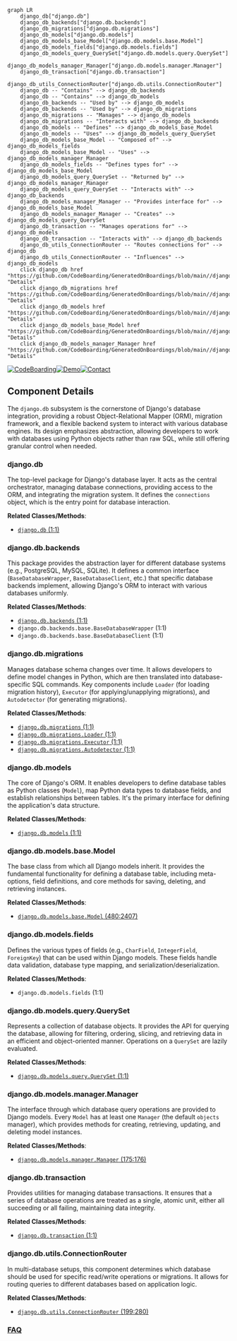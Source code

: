 ```mermaid
graph LR
    django_db["django.db"]
    django_db_backends["django.db.backends"]
    django_db_migrations["django.db.migrations"]
    django_db_models["django.db.models"]
    django_db_models_base_Model["django.db.models.base.Model"]
    django_db_models_fields["django.db.models.fields"]
    django_db_models_query_QuerySet["django.db.models.query.QuerySet"]
    django_db_models_manager_Manager["django.db.models.manager.Manager"]
    django_db_transaction["django.db.transaction"]
    django_db_utils_ConnectionRouter["django.db.utils.ConnectionRouter"]
    django_db -- "Contains" --> django_db_backends
    django_db -- "Contains" --> django_db_models
    django_db_backends -- "Used by" --> django_db_models
    django_db_backends -- "Used by" --> django_db_migrations
    django_db_migrations -- "Manages" --> django_db_models
    django_db_migrations -- "Interacts with" --> django_db_backends
    django_db_models -- "Defines" --> django_db_models_base_Model
    django_db_models -- "Uses" --> django_db_models_query_QuerySet
    django_db_models_base_Model -- "Composed of" --> django_db_models_fields
    django_db_models_base_Model -- "Uses" --> django_db_models_manager_Manager
    django_db_models_fields -- "Defines types for" --> django_db_models_base_Model
    django_db_models_query_QuerySet -- "Returned by" --> django_db_models_manager_Manager
    django_db_models_query_QuerySet -- "Interacts with" --> django_db_backends
    django_db_models_manager_Manager -- "Provides interface for" --> django_db_models_base_Model
    django_db_models_manager_Manager -- "Creates" --> django_db_models_query_QuerySet
    django_db_transaction -- "Manages operations for" --> django_db_models
    django_db_transaction -- "Interacts with" --> django_db_backends
    django_db_utils_ConnectionRouter -- "Routes connections for" --> django_db
    django_db_utils_ConnectionRouter -- "Influences" --> django_db_models
    click django_db href "https://github.com/CodeBoarding/GeneratedOnBoardings/blob/main//django/django_db.md" "Details"
    click django_db_migrations href "https://github.com/CodeBoarding/GeneratedOnBoardings/blob/main//django/django_db_migrations.md" "Details"
    click django_db_models href "https://github.com/CodeBoarding/GeneratedOnBoardings/blob/main//django/django_db_models.md" "Details"
    click django_db_models_base_Model href "https://github.com/CodeBoarding/GeneratedOnBoardings/blob/main//django/django_db_models_base_Model.md" "Details"
    click django_db_models_manager_Manager href "https://github.com/CodeBoarding/GeneratedOnBoardings/blob/main//django/django_db_models_manager_Manager.md" "Details"
```
[![CodeBoarding](https://img.shields.io/badge/Generated%20by-CodeBoarding-9cf?style=flat-square)](https://github.com/CodeBoarding/GeneratedOnBoardings)[![Demo](https://img.shields.io/badge/Try%20our-Demo-blue?style=flat-square)](https://www.codeboarding.org/demo)[![Contact](https://img.shields.io/badge/Contact%20us%20-%20contact@codeboarding.org-lightgrey?style=flat-square)](mailto:contact@codeboarding.org)

## Component Details

The `django.db` subsystem is the cornerstone of Django's database integration, providing a robust Object-Relational Mapper (ORM), migration framework, and a flexible backend system to interact with various database engines. Its design emphasizes abstraction, allowing developers to work with databases using Python objects rather than raw SQL, while still offering granular control when needed.

### django.db
The top-level package for Django's database layer. It acts as the central orchestrator, managing database connections, providing access to the ORM, and integrating the migration system. It defines the `connections` object, which is the entry point for database interaction.


**Related Classes/Methods**:

- <a href="https://github.com/django/django/blob/master/django/template/backends/django.py#L1-L1" target="_blank" rel="noopener noreferrer">`django.db` (1:1)</a>


### django.db.backends
This package provides the abstraction layer for different database systems (e.g., PostgreSQL, MySQL, SQLite). It defines a common interface (`BaseDatabaseWrapper`, `BaseDatabaseClient`, etc.) that specific database backends implement, allowing Django's ORM to interact with various databases uniformly.


**Related Classes/Methods**:

- <a href="https://github.com/django/django/blob/master/django/template/backends/django.py#L1-L1" target="_blank" rel="noopener noreferrer">`django.db.backends` (1:1)</a>
- `django.db.backends.base.BaseDatabaseWrapper` (1:1)
- `django.db.backends.base.BaseDatabaseClient` (1:1)


### django.db.migrations
Manages database schema changes over time. It allows developers to define model changes in Python, which are then translated into database-specific SQL commands. Key components include `Loader` (for loading migration history), `Executor` (for applying/unapplying migrations), and `Autodetector` (for generating migrations).


**Related Classes/Methods**:

- <a href="https://github.com/django/django/blob/master/django/template/backends/django.py#L1-L1" target="_blank" rel="noopener noreferrer">`django.db.migrations` (1:1)</a>
- <a href="https://github.com/django/django/blob/master/django/db/migrations/loader.py#L1-L1" target="_blank" rel="noopener noreferrer">`django.db.migrations.Loader` (1:1)</a>
- <a href="https://github.com/django/django/blob/master/django/db/migrations/executor.py#L1-L1" target="_blank" rel="noopener noreferrer">`django.db.migrations.Executor` (1:1)</a>
- <a href="https://github.com/django/django/blob/master/django/db/migrations/autodetector.py#L1-L1" target="_blank" rel="noopener noreferrer">`django.db.migrations.Autodetector` (1:1)</a>


### django.db.models
The core of Django's ORM. It enables developers to define database tables as Python classes (`Model`), map Python data types to database fields, and establish relationships between tables. It's the primary interface for defining the application's data structure.


**Related Classes/Methods**:

- <a href="https://github.com/django/django/blob/master/django/template/backends/django.py#L1-L1" target="_blank" rel="noopener noreferrer">`django.db.models` (1:1)</a>


### django.db.models.base.Model
The base class from which all Django models inherit. It provides the fundamental functionality for defining a database table, including meta-options, field definitions, and core methods for saving, deleting, and retrieving instances.


**Related Classes/Methods**:

- <a href="https://github.com/django/django/blob/master/django/db/models/base.py#L480-L2407" target="_blank" rel="noopener noreferrer">`django.db.models.base.Model` (480:2407)</a>


### django.db.models.fields
Defines the various types of fields (e.g., `CharField`, `IntegerField`, `ForeignKey`) that can be used within Django models. These fields handle data validation, database type mapping, and serialization/deserialization.


**Related Classes/Methods**:

- `django.db.models.fields` (1:1)


### django.db.models.query.QuerySet
Represents a collection of database objects. It provides the API for querying the database, allowing for filtering, ordering, slicing, and retrieving data in an efficient and object-oriented manner. Operations on a `QuerySet` are lazily evaluated.


**Related Classes/Methods**:

- <a href="https://github.com/django/django/blob/master/django/db/models/query.py#L1-L1" target="_blank" rel="noopener noreferrer">`django.db.models.query.QuerySet` (1:1)</a>


### django.db.models.manager.Manager
The interface through which database query operations are provided to Django models. Every `Model` has at least one `Manager` (the default `objects` manager), which provides methods for creating, retrieving, updating, and deleting model instances.


**Related Classes/Methods**:

- <a href="https://github.com/django/django/blob/master/django/db/models/manager.py#L175-L176" target="_blank" rel="noopener noreferrer">`django.db.models.manager.Manager` (175:176)</a>


### django.db.transaction
Provides utilities for managing database transactions. It ensures that a series of database operations are treated as a single, atomic unit, either all succeeding or all failing, maintaining data integrity.


**Related Classes/Methods**:

- <a href="https://github.com/django/django/blob/master/django/db/transaction.py#L1-L1" target="_blank" rel="noopener noreferrer">`django.db.transaction` (1:1)</a>


### django.db.utils.ConnectionRouter
In multi-database setups, this component determines which database should be used for specific read/write operations or migrations. It allows for routing queries to different databases based on application logic.


**Related Classes/Methods**:

- <a href="https://github.com/django/django/blob/master/django/db/utils.py#L199-L280" target="_blank" rel="noopener noreferrer">`django.db.utils.ConnectionRouter` (199:280)</a>




### [FAQ](https://github.com/CodeBoarding/GeneratedOnBoardings/tree/main?tab=readme-ov-file#faq)